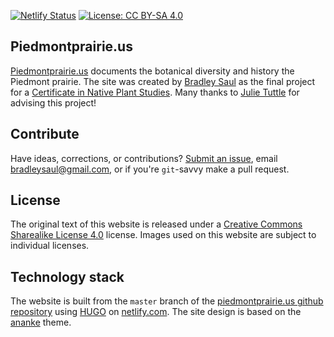 [![Netlify Status](https://api.netlify.com/api/v1/badges/65d8be48-d54c-4310-8b57-cf0d72ad6848/deploy-status)](https://app.netlify.com/sites/hopeful-meitner-06b54a/deploys) [![License: CC BY-SA 4.0](https://img.shields.io/badge/License-CC%20BY--SA%204.0-lightgrey.svg)](https://creativecommons.org/licenses/by-sa/4.0/)

Piedmontprairie.us
------------------

[Piedmontprairie.us](https://piedmontprairie.netlify.app/) documents the botanical diversity and history the Piedmont prairie. The site was created by [Bradley Saul](http://bradleysaul.us) as the final project for a [Certificate in Native Plant Studies](https://ncbg.unc.edu/learn/adult-programs/native-plant-studies/). Many thanks to [Julie Tuttle](https://www.researchgate.net/profile/Julie_Tuttle2) for advising this project!

Contribute
----------

Have ideas, corrections, or contributions? [Submit an issue](https://github.com/bsaul/piedmontprairie.us/issues), email bradleysaul@gmail.com, or if you're `git`-savvy make a pull request.

License
-------

The original text of this website is released under a [Creative Commons Sharealike License 4.0](https://creativecommons.org/licenses/by-sa/4.0/) license. Images used on this website are subject to individual licenses.

Technology stack
----------------

The website is built from the `master` branch of the [piedmontprairie.us github repository](https://github.com/bsaul/piedmontprairie.us) using [HUGO](https://gohugo.io/) on [netlify.com](https://www.netlify.com/). The site design is based on the [ananke](https://gohugo-ananke-theme-demo.netlify.app/) theme.

